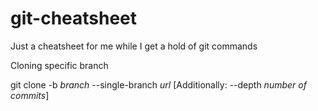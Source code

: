 # git-cheatsheet
Just a cheatsheet for me while I get a hold of git commands

Cloning specific branch


git clone -b *branch* --single-branch *url* [Additionally: --depth *number of commits*]

